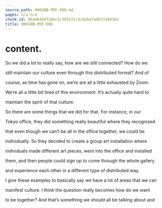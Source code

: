 ```yaml
---
source_path: H06SBB-PDF-ENG.md
pages: n/a-n/a
chunk_id: 09a4640df10bc1c303221c4c8abe7adb27a4d3ba
title: H06SBB-PDF-ENG
---
```

# content.

So we did a lot to really say, how are we still connected? How do we

still maintain our culture even through this distributed format? And of

course, as time has gone on, we’re are all a little exhausted by Zoom.

We’re all a little bit tired of this environment. It’s actually quite hard to

maintain the spirit of that culture.

So there are some things that we did for that. For instance, in our

Tokyo office, they did something really beautiful where they recognized

that even though we can’t be all in the office together, we could be

individually. So they decided to create a group art installation where

individuals made different art pieces, went into the office and installed

them, and then people could sign up to come through the whole gallery

and experience each other in a different type of distributed way.

I give these examples to basically say we have a lot of areas that we can

manifest culture. I think the question really becomes how do we want

to be together? And that’s something we should all be talking about and
